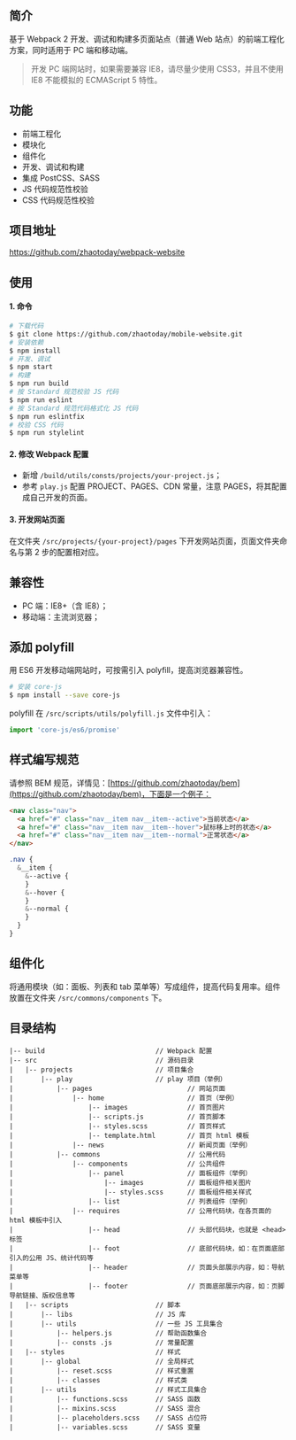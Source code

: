 ## 简介
基于 Webpack 2 开发、调试和构建多页面站点（普通 Web 站点）的前端工程化方案，同时适用于 PC 端和移动端。
> 开发 PC 端网站时，如果需要兼容 IE8，请尽量少使用 CSS3，并且不使用 IE8 不能模拟的 ECMAScript 5 特性。

## 功能
- 前端工程化
- 模块化
- 组件化
- 开发、调试和构建
- 集成 PostCSS、SASS
- JS 代码规范性校验
- CSS 代码规范性校验

## 项目地址
https://github.com/zhaotoday/webpack-website

## 使用
#### 1. 命令
```bash
# 下载代码
$ git clone https://github.com/zhaotoday/mobile-website.git
# 安装依赖
$ npm install
# 开发、调试
$ npm start
# 构建
$ npm run build
# 按 Standard 规范校验 JS 代码
$ npm run eslint
# 按 Standard 规范代码格式化 JS 代码
$ npm run eslintfix
# 校验 CSS 代码
$ npm run stylelint
```

#### 2. 修改 Webpack 配置
- 新增 `/build/utils/consts/projects/your-project.js`；
- 参考 `play.js` 配置 PROJECT、PAGES、CDN 常量，注意 PAGES，将其配置成自己开发的页面。

#### 3. 开发网站页面
在文件夹 `/src/projects/{your-project}/pages` 下开发网站页面，页面文件夹命名与第 2 步的配置相对应。

## 兼容性
- PC 端：IE8+（含 IE8）；
- 移动端：主流浏览器；

## 添加 polyfill
用 ES6 开发移动端网站时，可按需引入 polyfill，提高浏览器兼容性。
```bash
# 安装 core-js
$ npm install --save core-js
```
polyfill 在 `/src/scripts/utils/polyfill.js` 文件中引入：
```js
import 'core-js/es6/promise'
```

## 样式编写规范
请参照 BEM 规范，详情见：[https://github.com/zhaotoday/bem](https://github.com/zhaotoday/bem)，下面是一个例子：
```html
<nav class="nav">
  <a href="#" class="nav__item nav__item--active">当前状态</a>
  <a href="#" class="nav__item nav__item--hover">鼠标移上时的状态</a>
  <a href="#" class="nav__item nav__item--normal">正常状态</a>
</nav>
```
```scss
.nav {
  &__item {
    &--active {
    }
    &--hover {
    }
    &--normal {
    }
  }
}
```

## 组件化
将通用模块（如：面板、列表和 tab 菜单等）写成组件，提高代码复用率。组件放置在文件夹 `/src/commons/components` 下。

## 目录结构
```
|-- build                            // Webpack 配置
|-- src                              // 源码目录
|   |-- projects                     // 项目集合
|       |-- play                     // play 项目（举例）
|           |-- pages                        // 网站页面
|               |-- home                     // 首页（举例）
|                   |-- images               // 首页图片
|                   |-- scripts.js           // 首页脚本
|                   |-- styles.scss          // 首页样式
|                   |-- template.html        // 首页 html 模板
|               |-- news                     // 新闻页面（举例）
|           |-- commons                      // 公用代码
|               |-- components               // 公共组件
|                   |-- panel                // 面板组件（举例）
|                       |-- images           // 面板组件相关图片
|                       |-- styles.scss      // 面板组件相关样式
|                   |-- list                 // 列表组件（举例）
|               |-- requires                 // 公用代码块，在各页面的 html 模板中引入
|                   |-- head                 // 头部代码块，也就是 <head> 标签
|                   |-- foot                 // 底部代码块，如：在页面底部引入的公用 JS、统计代码等
|                   |-- header               // 页面头部展示内容，如：导航菜单等
|                   |-- footer               // 页面底部展示内容，如：页脚导航链接、版权信息等
|   |-- scripts                      // 脚本
|       |-- libs                     // JS 库
|       |-- utils                    // 一些 JS 工具集合
|           |-- helpers.js           // 帮助函数集合
|           |-- consts .js           // 常量配置
|   |-- styles                       // 样式
|       |-- global                   // 全局样式
|           |-- reset.scss           // 样式重置
|           |-- classes              // 样式类
|       |-- utils                    // 样式工具集合
|           |-- functions.scss       // SASS 函数
|           |-- mixins.scss          // SASS 混合
|           |-- placeholders.scss    // SASS 占位符
|           |-- variables.scss       // SASS 变量

```
